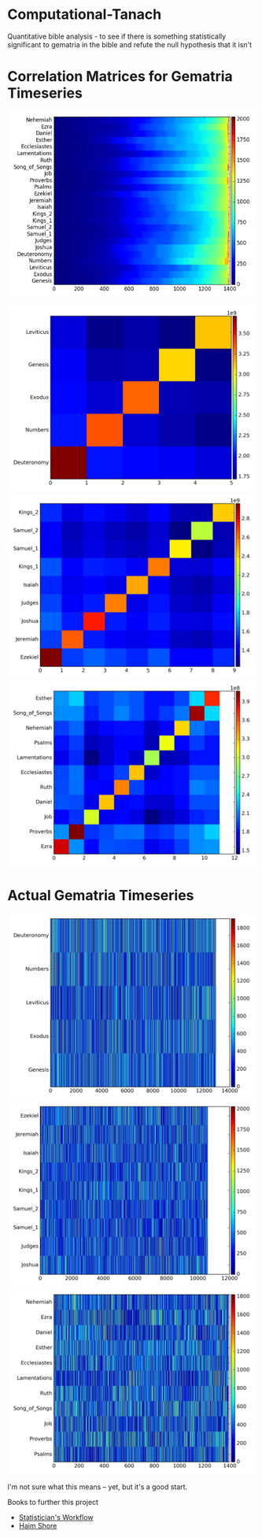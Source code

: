 # Computational-Tanach
Quantitative bible analysis - to see if there is something statistically significant to gematria in the bible and refute the null hypothesis that it isn't

# Correlation Matrices for Gematria Timeseries
![alt tag](https://raw.githubusercontent.com/theideasmith/Computational-Tanach/master/graphs/gematria_all.jpg)

![alt tag](https://raw.githubusercontent.com/theideasmith/Computational-Tanach/master/graphs/gematria_torah_correlation.jpg)
![alt tag](https://raw.githubusercontent.com/theideasmith/Computational-Tanach/master/graphs/gematria_neviim_correlation.jpg)
![alt tag](https://raw.githubusercontent.com/theideasmith/Computational-Tanach/master/graphs/gematria_ketubim_correlation.jpg)

# Actual Gematria Timeseries
![alt tag](https://raw.githubusercontent.com/theideasmith/Computational-Tanach/master/graphs/gematria_torah.jpg)
![alt tag](https://raw.githubusercontent.com/theideasmith/Computational-Tanach/master/graphs/gematria_neviim.jpg)
![alt tag](https://raw.githubusercontent.com/theideasmith/Computational-Tanach/master/graphs/gematria_ketubim.jpg)

I'm not sure what this means – yet, but it's a good start.

Books to further this project
- [Statistician's Workflow](http://www.kirchkamp.de/oekonometrie/pdf/wf-screen2.pdf)
- [Haim Shore](https://haimshore.files.wordpress.com/2014/02/haim-shore_coincidences-in-the-bible-and-in-biblical-hebrew_feb-2014.pdf)
